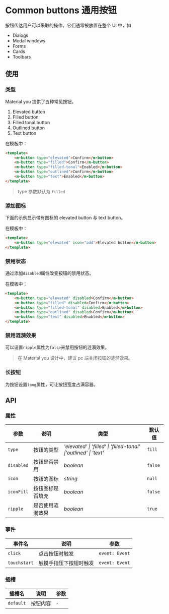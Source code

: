 # Common buttons 通用按钮

按钮传达用户可以采取的操作。它们通常被放置在整个 UI 中，如

-   Dialogs
-   Modal windows
-   Forms
-   Cards
-   Toolbars

## 使用

### 类型

Material you 提供了五种常见按钮。

1. Elevated button
2. Filled button
3. Filled tonal button
4. Outlined button
5. Text button

<ClientOnly>
<basic-use></basic-use>
</ClientOnly>

在模板中：

```html
<template>
    <m-button type="elevated">Confirm</m-button>
    <m-button type="filled">Confirm</m-button>
    <m-button type="filled-tonal">Enabled</m-button>
    <m-button type="outlined">Confirm</m-button>
    <m-button type="text">Enabled</m-button>
</template>
```

> type 参数默认为 `filled`

### 添加图标

下面的示例显示带有图标的 elevated button 与 text button。

<ClientOnly>
<icon-button></icon-button>
</ClientOnly>

在模板中：

```html
<template>
    <m-button type="elevated" icon="add">Elevated button</m-button>
</template>
```

### 禁用状态

通过添加`disabled`属性改变按钮的禁用状态。

<ClientOnly>
<disabled-button></disabled-button>
</ClientOnly>

在模板中：

```html
<template>
    <m-button type="elevated" disabled>Confirm</m-button>
    <m-button type="filled" disabled>Confirm</m-button>
    <m-button type="filled-tonal" disabled>Enabled</m-button>
    <m-button type="outlined" disabled>Confirm</m-button>
    <m-button type="text" disabled>Enabled</m-button>
</template>
```
### 禁用涟漪效果

可以设置`ripple`属性为`false`来禁用按钮的涟漪效果。

> 在 Material you 设计中，建议 pc 端关闭按钮的涟漪效果。

<ClientOnly>
<ripple-disabled></ripple-disabled>
</ClientOnly>

### 长按钮

为按钮设置`long`属性，可让按钮宽度占满容器。

<ClientOnly>
<button-long></button-long>
</ClientOnly>

## API

### 属性

| 参数       | 说明             | 类型                                                              | 默认值  |
| ---------- | ---------------- | ----------------------------------------------------------------- | ------- |
| `type`     | 按钮的类型       | _'elevated' \| 'filled' \| 'filled-tonal' \|'outlined' \| 'text'_ | `fill`  |
| `disabled` | 按钮是否禁用     | _boolean_                                                         | `false` |
| `icon`     | 按钮的图标       | _string_                                                          | `null`  |
| `iconFill` | 按钮图标是否填充 | _boolean_                                                         | `false` |
| `ripple` | 是否使用涟漪效果 | _boolean_                                                         | `true` |

### 事件

| 事件名       | 说明                   | 参数           |
| ------------ | ---------------------- | -------------- |
| `click`      | 点击按钮时触发         | `event: Event` |
| `touchstart` | 触摸手指压下按钮时触发 | `event: Event` |

### 插槽

| 插槽名    | 说明     | 参数 |
| --------- | -------- | ---- |
| `default` | 按钮内容 | `-`  |
